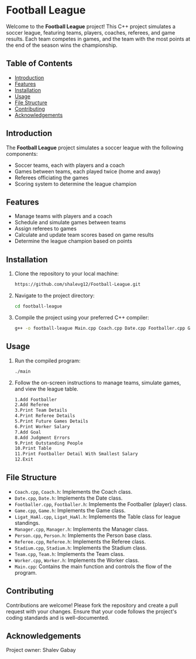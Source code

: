 # Football League

Welcome to the **Football League** project! This C++ project simulates a soccer league, featuring teams, players, coaches, referees, and game results. Each team competes in games, and the team with the most points at the end of the season wins the championship.

## Table of Contents

- [Introduction](#introduction)
- [Features](#features)
- [Installation](#installation)
- [Usage](#usage)
- [File Structure](#file-structure)
- [Contributing](#contributing)
- [Acknowledgements](#acknowledgements)

## Introduction

The **Football League** project simulates a soccer league with the following components:
- Soccer teams, each with players and a coach
- Games between teams, each played twice (home and away)
- Referees officiating the games
- Scoring system to determine the league champion

## Features

- Manage teams with players and a coach
- Schedule and simulate games between teams
- Assign referees to games
- Calculate and update team scores based on game results
- Determine the league champion based on points

## Installation

1. Clone the repository to your local machine:
    ```sh
    https://github.com/shalevg12/Football-League.git
    ```
2. Navigate to the project directory:
    ```sh
    cd football-league
    ```
3. Compile the project using your preferred C++ compiler:
    ```sh
    g++ -o football-league Main.cpp Coach.cpp Date.cpp Footballer.cpp Game.cpp Ligat_HaAl.cpp Manager.cpp Person.cpp Referee.cpp Stadium.cpp Team.cpp Worker.cpp
    ```

## Usage

1. Run the compiled program:
    ```sh
    ./main
    ```
2. Follow the on-screen instructions to manage teams, simulate games, and view the league table.
    ```sh
    1.Add Footballer
    2.Add Referee
    3.Print Team Details
    4.Print Referee Details
    5.Print Future Games Details
    6.Print Worker Salary
    7.Add Goal
    8.Add Judgment Errors
    9.Print Outstanding People
    10.Print Table
    11.Print Footballer Detail With Smallest Salary
    12.Exit
    ```

## File Structure

- `Coach.cpp`, `Coach.h`: Implements the Coach class.
- `Date.cpp`, `Date.h`: Implements the Date class.
- `Footballer.cpp`, `Footballer.h`: Implements the Footballer (player) class.
- `Game.cpp`, `Game.h`: Implements the Game class.
- `Ligat_HaAl.cpp`, `Ligat_HaAl.h`: Implements the Table class for league standings.
- `Manager.cpp`, `Manager.h`: Implements the Manager class.
- `Person.cpp`, `Person.h`: Implements the Person base class.
- `Referee.cpp`, `Referee.h`: Implements the Referee class.
- `Stadium.cpp`, `Stadium.h`: Implements the Stadium class.
- `Team.cpp`, `Team.h`: Implements the Team class.
- `Worker.cpp`, `Worker.h`: Implements the Worker class.
- `Main.cpp`: Contains the main function and controls the flow of the program.

## Contributing

Contributions are welcome! Please fork the repository and create a pull request with your changes. Ensure that your code follows the project's coding standards and is well-documented.

## Acknowledgements

Project owner: Shalev Gabay
